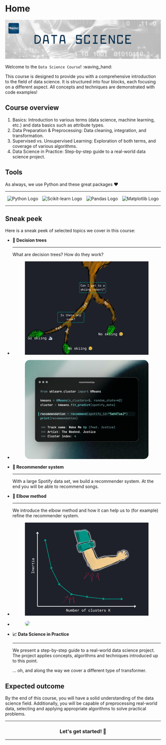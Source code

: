 # Home

![header](../assets/header/ds.png)

Welcome to the `Data Science Course`! :waving_hand:

This course is designed to provide you with a comprehensive introduction to the
field of data science. It is structured into four blocks, each focusing on a
different aspect. All concepts and techniques are demonstrated with code
examples!

## Course overview

1. Basics: Introduction to various terms (data science, machine learning, etc.)
   and data basics such as attribute types.
2. Data Preparation & Preprocessing: Data cleaning, integration, and 
   transformation.
3. Supervised vs. Unsupervised Learning: Exploration of both terms, and 
   coverage of various algorithms.
4. Data Science in Practice: Step-by-step guide to a real-world data science 
   project.

## Tools

As always, we use Python and these great packages :heart:

---

<div class="row" style="display: flex; justify-content: space-around;">
    <div class="col">
        <img src="https://www.python.org/static/img/python-logo.png" 
        alt="Python Logo" style="width: 200px;">
    </div>
    <div class="col">
        <img src="https://scikit-learn.org/stable/_static/scikit-learn-logo-small.png" 
        alt="Scikit-learn Logo" style="width: 170px;">
    </div>
    <div class="col">
        <img src="https://pandas.pydata.org/static/img/pandas_white.svg" 
        alt="Pandas Logo" style="width: 170px;">
    </div>
    <div class="col">
        <img src="https://matplotlib.org/stable/_static/logo_dark.svg" 
        alt="Matplotlib Logo" style="width: 200px;">
    </div>
</div>

---

## Sneak peek

Here is a sneak peek of selected topics we cover in this course:

<div class="grid cards" markdown>

-   __:deciduous_tree: Decision trees__ 

    --- 
    
    What are decision trees? How do they work?

-   <figure markdown="span">
        <img src="/assets/data-science/algorithms/tree.png">
    </figure>

-   <figure markdown="span">
        <img 
            src="/assets/data-science/index/spotify-snippet.png" 
            style="border-radius: 15px;"
        >
    </figure>

-   __:musical_note: Recommender system__ 

    --- 
    
    With a large Spotify data set, we build a recommender system. At the end
    you will be able to recommend songs.

-   __:mechanical_arm: Elbow method__ 

    --- 
    
    We introduce the elbow method and how it can help us to (for example) 
    refine the recommender system.
 
-   <figure markdown="span">
        <img src="/assets/data-science/algorithms/clustering/elbow-method.png">
    </figure>

-   <figure markdown="span">
        <img 
            src="https://static1.cbrimages.com/wordpress/wp-content/uploads/2023/12/split-images-of-transformers-anime.jpg" 
            style="border-radius: 15px;"
        >
    </figure>

-   __:chart_with_upwards_trend: Data Science in Practice__ 

    ---

    We present a step-by-step guide to a real-world data science project. 
    The project applies concepts, algorithms and techniques introduced up to 
    this point.

    ... oh, and along the way we cover a different type of transformer.

</div>

## Expected outcome

By the end of this course, you will have a solid understanding of the data
science field. Additionally, you will be capable of preprocessing real-world
data, selecting and applying appropriate algorithms to solve practical
problems.

---

<div style="text-align: center">
    <h3>Let's get started! 🚀</h3>
</div>

---
